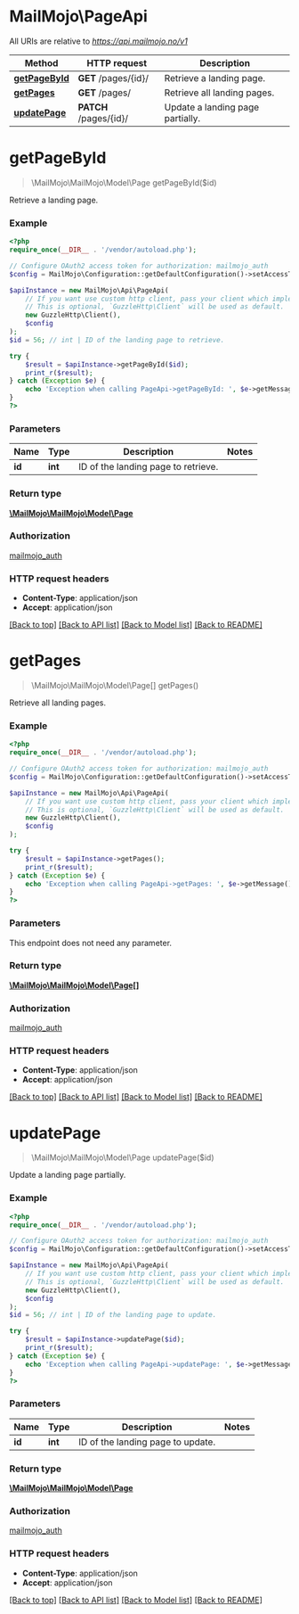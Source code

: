# MailMojo\PageApi

All URIs are relative to *https://api.mailmojo.no/v1*

Method | HTTP request | Description
------------- | ------------- | -------------
[**getPageById**](PageApi.md#getPageById) | **GET** /pages/{id}/ | Retrieve a landing page.
[**getPages**](PageApi.md#getPages) | **GET** /pages/ | Retrieve all landing pages.
[**updatePage**](PageApi.md#updatePage) | **PATCH** /pages/{id}/ | Update a landing page partially.


# **getPageById**
> \MailMojo\MailMojo\Model\Page getPageById($id)

Retrieve a landing page.

### Example
```php
<?php
require_once(__DIR__ . '/vendor/autoload.php');

// Configure OAuth2 access token for authorization: mailmojo_auth
$config = MailMojo\Configuration::getDefaultConfiguration()->setAccessToken('YOUR_ACCESS_TOKEN');

$apiInstance = new MailMojo\Api\PageApi(
    // If you want use custom http client, pass your client which implements `GuzzleHttp\ClientInterface`.
    // This is optional, `GuzzleHttp\Client` will be used as default.
    new GuzzleHttp\Client(),
    $config
);
$id = 56; // int | ID of the landing page to retrieve.

try {
    $result = $apiInstance->getPageById($id);
    print_r($result);
} catch (Exception $e) {
    echo 'Exception when calling PageApi->getPageById: ', $e->getMessage(), PHP_EOL;
}
?>
```

### Parameters

Name | Type | Description  | Notes
------------- | ------------- | ------------- | -------------
 **id** | **int**| ID of the landing page to retrieve. |

### Return type

[**\MailMojo\MailMojo\Model\Page**](../Model/Page.md)

### Authorization

[mailmojo_auth](../../README.md#mailmojo_auth)

### HTTP request headers

 - **Content-Type**: application/json
 - **Accept**: application/json

[[Back to top]](#) [[Back to API list]](../../README.md#documentation-for-api-endpoints) [[Back to Model list]](../../README.md#documentation-for-models) [[Back to README]](../../README.md)

# **getPages**
> \MailMojo\MailMojo\Model\Page[] getPages()

Retrieve all landing pages.

### Example
```php
<?php
require_once(__DIR__ . '/vendor/autoload.php');

// Configure OAuth2 access token for authorization: mailmojo_auth
$config = MailMojo\Configuration::getDefaultConfiguration()->setAccessToken('YOUR_ACCESS_TOKEN');

$apiInstance = new MailMojo\Api\PageApi(
    // If you want use custom http client, pass your client which implements `GuzzleHttp\ClientInterface`.
    // This is optional, `GuzzleHttp\Client` will be used as default.
    new GuzzleHttp\Client(),
    $config
);

try {
    $result = $apiInstance->getPages();
    print_r($result);
} catch (Exception $e) {
    echo 'Exception when calling PageApi->getPages: ', $e->getMessage(), PHP_EOL;
}
?>
```

### Parameters
This endpoint does not need any parameter.

### Return type

[**\MailMojo\MailMojo\Model\Page[]**](../Model/Page.md)

### Authorization

[mailmojo_auth](../../README.md#mailmojo_auth)

### HTTP request headers

 - **Content-Type**: application/json
 - **Accept**: application/json

[[Back to top]](#) [[Back to API list]](../../README.md#documentation-for-api-endpoints) [[Back to Model list]](../../README.md#documentation-for-models) [[Back to README]](../../README.md)

# **updatePage**
> \MailMojo\MailMojo\Model\Page updatePage($id)

Update a landing page partially.

### Example
```php
<?php
require_once(__DIR__ . '/vendor/autoload.php');

// Configure OAuth2 access token for authorization: mailmojo_auth
$config = MailMojo\Configuration::getDefaultConfiguration()->setAccessToken('YOUR_ACCESS_TOKEN');

$apiInstance = new MailMojo\Api\PageApi(
    // If you want use custom http client, pass your client which implements `GuzzleHttp\ClientInterface`.
    // This is optional, `GuzzleHttp\Client` will be used as default.
    new GuzzleHttp\Client(),
    $config
);
$id = 56; // int | ID of the landing page to update.

try {
    $result = $apiInstance->updatePage($id);
    print_r($result);
} catch (Exception $e) {
    echo 'Exception when calling PageApi->updatePage: ', $e->getMessage(), PHP_EOL;
}
?>
```

### Parameters

Name | Type | Description  | Notes
------------- | ------------- | ------------- | -------------
 **id** | **int**| ID of the landing page to update. |

### Return type

[**\MailMojo\MailMojo\Model\Page**](../Model/Page.md)

### Authorization

[mailmojo_auth](../../README.md#mailmojo_auth)

### HTTP request headers

 - **Content-Type**: application/json
 - **Accept**: application/json

[[Back to top]](#) [[Back to API list]](../../README.md#documentation-for-api-endpoints) [[Back to Model list]](../../README.md#documentation-for-models) [[Back to README]](../../README.md)

